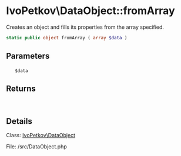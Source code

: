 # IvoPetkov\DataObject::fromArray

Creates an object and fills its properties from the array specified.

```php
static public object fromArray ( array $data )
```

## Parameters

&nbsp;&nbsp;&nbsp;&nbsp;&nbsp;&nbsp;`$data`

## Returns

&nbsp;&nbsp;&nbsp;&nbsp;&nbsp;&nbsp;

## Details

Class: [IvoPetkov\DataObject](ivopetkov.dataobject.class.md)

File: /src/DataObject.php

